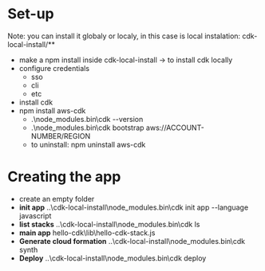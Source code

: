 # Set-up
Note: you can install it globaly or localy, in this case is local instalation: cdk-local-install/**
- make a npm install inside cdk-local-install -> to install cdk locally
- configure credentials
    - sso
    - cli 
    - etc
- install cdk
- npm install aws-cdk
    - .\node_modules\.bin\cdk --version
    - .\node_modules\.bin\cdk bootstrap aws://ACCOUNT-NUMBER/REGION
    - to uninstall: npm uninstall aws-cdk
# Creating the app
- create an empty folder
- **init app** ..\cdk-local-install\node_modules\.bin\cdk init app --language javascript
- **list stacks** ..\cdk-local-install\node_modules\.bin\cdk ls
- **main app** hello-cdk\lib\hello-cdk-stack.js
- **Generate cloud formation** ..\cdk-local-install\node_modules\.bin\cdk synth
- **Deploy** ..\cdk-local-install\node_modules\.bin\cdk deploy